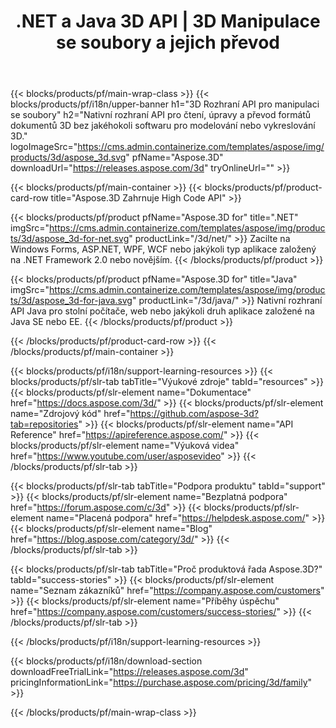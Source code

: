 ﻿---
title: .NET a Java 3D API | 3D Manipulace se soubory a jejich převod 
weight: 10
url: /cs/family
description: Vytvářejte, upravujte a převádějte dokumenty 3D v aplikacích .NET a Java pomocí příslušné knihovny bez nainstalovaného softwaru pro modelování nebo vykreslování obrázků 3D
---
{{< blocks/products/pf/main-wrap-class >}}
{{< blocks/products/pf/i18n/upper-banner h1="3D Rozhraní API pro manipulaci se soubory" h2="Nativní rozhraní API pro čtení, úpravy a převod formátů dokumentů 3D bez jakéhokoli softwaru pro modelování nebo vykreslování 3D." logoImageSrc="https://cms.admin.containerize.com/templates/aspose/img/products/3d/aspose_3d.svg" pfName="Aspose.3D" downloadUrl="https://releases.aspose.com/3d" tryOnlineUrl="" >}}

{{< blocks/products/pf/main-container >}}
{{< blocks/products/pf/product-card-row title="Aspose.3D Zahrnuje High Code API" >}}

{{< blocks/products/pf/product pfName="Aspose.3D for" title=".NET" imgSrc="https://cms.admin.containerize.com/templates/aspose/img/products/3d/aspose_3d-for-net.svg" productLink="/3d/net/" >}}
Zacilte na Windows Forms, ASP.NET, WPF, WCF nebo jakýkoli typ aplikace založený na .NET Framework 2.0 nebo novějším.
{{< /blocks/products/pf/product >}}

{{< blocks/products/pf/product pfName="Aspose.3D for" title="Java" imgSrc="https://cms.admin.containerize.com/templates/aspose/img/products/3d/aspose_3d-for-java.svg" productLink="/3d/java/" >}}
Nativní rozhraní API Java pro stolní počítače, web nebo jakýkoli druh aplikace založené na Java SE nebo EE.
{{< /blocks/products/pf/product >}}

{{< /blocks/products/pf/product-card-row >}}
{{< /blocks/products/pf/main-container >}}

{{< blocks/products/pf/i18n/support-learning-resources >}}
{{< blocks/products/pf/slr-tab tabTitle="Výukové zdroje" tabId="resources" >}}
{{< blocks/products/pf/slr-element name="Dokumentace" href="https://docs.aspose.com/3d/" >}}
{{< blocks/products/pf/slr-element name="Zdrojový kód" href="https://github.com/aspose-3d?tab=repositories" >}}
{{< blocks/products/pf/slr-element name="API Reference" href="https://apireference.aspose.com/" >}}
{{< blocks/products/pf/slr-element name="Výuková videa" href="https://www.youtube.com/user/asposevideo" >}}
{{< /blocks/products/pf/slr-tab >}}

{{< blocks/products/pf/slr-tab tabTitle="Podpora produktu" tabId="support" >}}
{{< blocks/products/pf/slr-element name="Bezplatná podpora" href="https://forum.aspose.com/c/3d" >}}
{{< blocks/products/pf/slr-element name="Placená podpora" href="https://helpdesk.aspose.com/" >}}
{{< blocks/products/pf/slr-element name="Blog" href="https://blog.aspose.com/category/3d/" >}}
{{< /blocks/products/pf/slr-tab >}}

{{< blocks/products/pf/slr-tab tabTitle="Proč produktová řada Aspose.3D?" tabId="success-stories" >}}
{{< blocks/products/pf/slr-element name="Seznam zákazníků" href="https://company.aspose.com/customers" >}}
{{< blocks/products/pf/slr-element name="Příběhy úspěchu" href="https://company.aspose.com/customers/success-stories/" >}}
{{< /blocks/products/pf/slr-tab >}}

{{< /blocks/products/pf/i18n/support-learning-resources >}}

{{< blocks/products/pf/i18n/download-section downloadFreeTrialLink="https://releases.aspose.com/3d" pricingInformationLink="https://purchase.aspose.com/pricing/3d/family" >}}

{{< /blocks/products/pf/main-wrap-class >}}